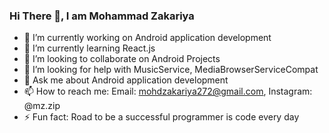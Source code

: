 ### Hi There 👋, I am Mohammad Zakariya
- 🔭 I’m currently working on Android application development
- 🌱 I’m currently learning React.js
- 👯 I’m looking to collaborate on Android Projects
- 🤔 I’m looking for help with MusicService, MediaBrowserServiceCompat
- 💬 Ask me about Android application development
- 📫 How to reach me: Email: mohdzakariya272@gmail.com, Instagram: @mz.zip 
- ⚡ Fun fact: Road to be a successful programmer is code every day


